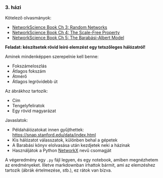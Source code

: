 ### 3. házi

Kötelező olvasmányok:
- [NetworkScience Book Ch 3: Random Networks](http://networksciencebook.com/chapter/3)
- [NetworkScience Book Ch 4: The Scale-Free Property](http://networksciencebook.com/chapter/4)
- [NetworkScience Book Ch 5: The Barabási-Albert Model](http://networksciencebook.com/chapter/5)

**Feladat: készítsetek rövid leíró elemzést egy tetszőleges hálózatról!**

Aminek mindenképpen szerepelnie kell benne:
- Fokszámeloszlás
- Átlagos fokszám
- Átmérő
- Átlagos legrövidebb út

Az ábrákhoz tartozik:
- Cím
- Tengelyfeliratok
- Egy rövid magyarázat

Javaslatok:
- Példahálózatokat innen gyűjthettek: https://snap.stanford.edu/data/index.html
- Kis hálózatot válasszatok, különben behal a gépetek
- A Barabási könyv elolvasása után kezdjetek neki a házinak
- Használjátok a Python [NetworkX](https://networkx.org/documentation/stable/) nevű csomagját

A végeredmény egy `.py` fájl legyen, és egy notebook, amiben megnézhetem az eredményeket. Illetve markdownban írhattok bármit, ami az elemzéshez tartozik (ábrák értelmezése, stb.), ez rátok van bízva.